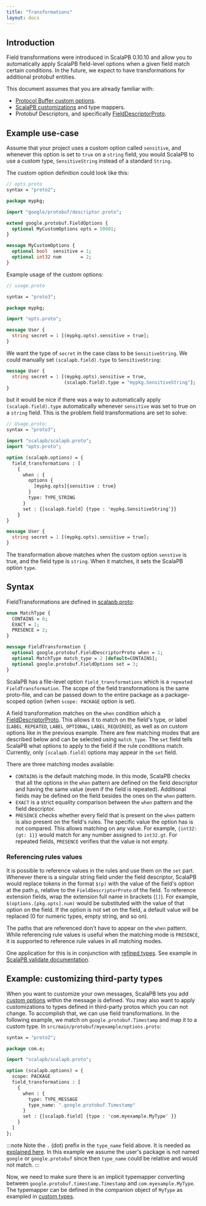 ```yaml
---
title: "Transformations"
layout: docs
---
```


## Introduction

Field transformations were introduced in ScalaPB 0.10.10 and allow you to automatically apply ScalaPB field-level options when a given field match certain conditions. In the future, we expect to have transformations for additional protobuf entities.

This document assumes that you are already familiar with:
* [Protocol Buffer custom options](https://developers.google.com/protocol-buffers/docs/proto#customoptions).
* [ScalaPB customizations](customizations.md) and type mappers.
* Protobuf Descriptors, and specifically [FieldDescriptorProto](https://github.com/protocolbuffers/protobuf/blob/48234f5f012582843bb476ee3afef36cda94cb66/src/google/protobuf/descriptor.proto#L138-L239).

## Example use-case

Assume that your project uses a custom option called `sensitive`, and whenever this option is set to `true` on a `string` field, you would ScalaPB to use a custom type, `SensitiveString` instead of a standard `String`.

The custom option definition could look like this:

```protobuf
// opts.proto
syntax = "proto2";

package mypkg;

import "google/protobuf/descriptor.proto";

extend google.protobuf.FieldOptions {
  optional MyCustomOptions opts = 50001;
}

message MyCustomOptions {
  optional bool  sensitive = 1;
  optional int32 num       = 2;
}
```

Example usage of the custom options:

```protobuf
// usage.proto

syntax = "proto3";

package mypkg;

import "opts.proto";

message User {
  string secret = 1 [(mypkg.opts).sensitive = true];
}
```

We want the type of `secret` in the case class to be `SensitiveString`. We could manually set
`(scalapb.field).type` to `SensitiveString`:

```protobuf
message User {
  string secret = 1 [(mypkg.opts).sensitive = true,
                     (scalapb.field).type = "mypkg.SensitiveString"];
}
```

but it would be nice if there was a way to automatically apply `(scalapb.field).type` automatically whenever `sensitive` was set to true on a `string` field. This is the problem field transformations are set to solve:

```protobuf
// Usage.proto:
syntax = "proto3";

import "scalapb/scalapb.proto";
import "opts.proto";

option (scalapb.options) = {
  field_transformations : [
    {
      when : {
        options {
          [mypkg.opts]{sensitive : true}
        }
        type: TYPE_STRING
      }
      set : {[scalapb.field] {type : 'mypkg.SensitiveString'}}
    }
}

message User {
  string secret = 1 [(mypkg.opts).sensitive = true];
}
```

The transformation above matches when the custom option `senstive` is true, and the field type
is `string`. When it matches, it sets the ScalaPB option `type`.

## Syntax

FieldTransformations are defined in [scalapb.proto](https://github.com/scalapb/ScalaPB/blob/master/protobuf/scalapb/scalapb.proto):

```protobuf
enum MatchType {
  CONTAINS = 0;
  EXACT = 1;
  PRESENCE = 2;
}

message FieldTransformation {
  optional google.protobuf.FieldDescriptorProto when = 1;
  optional MatchType match_type = 2 [default=CONTAINS];
  optional google.protobuf.FieldOptions set = 3;
}
```

ScalaPB has a file-level option `field_transformations` which is a `repeated FieldTransformation`. The scope
of the field transformations is the same proto-file, and can be passed down to the entire package as a package-scoped
option (when `scope: PACKAGE` option is set).

A field transformation matches on the `when` condition which a [FieldDescriptorProto](https://github.com/protocolbuffers/protobuf/blob/48234f5f012582843bb476ee3afef36cda94cb66/src/google/protobuf/descriptor.proto#L138-L239). This allows it to match on the field's type, or label (`LABEL_REPEATED`, `LABEL_OPTIONAL`, `LABEL_REQUIRED`), as well as on custom options like in the previous example. There are few matching modes that are described below and can be selected using `match_type`. The `set` field tells ScalaPB what options to apply to the field if the rule conditions match. Currently, only `[scalapb.field]` options  may appear in the `set` field.

There are three matching modes available:
* `CONTAINS` is the default matching mode. In this mode, ScalaPB checks that all the options in the `when` pattern are defined on the field descriptor and having the same value (even if the field is repeated). Additional fields may be defined on the field besides the ones on the `when` pattern.
* `EXACT` is a strict equality comparison between the `when` pattern and the field descriptor.
* `PRESENCE` checks whether every field that is present on the `when` pattern is also present on the field's rules. The specific value the option has is not compared. This allows matching on any value. For example, `{int32: {gt: 1}}` would match for any number assigned to `int32.gt`. For repeated fields, `PRESENCE` verifies that the value is not empty. 

### Referencing rules values

It is possible to reference values in the rules and use them on the `set` part. Whenever there is a singular string field under the field descriptor, ScalaPB would replace tokens in the format `$(p)` with the value of the field's option at the path `p`, relative to the `FieldDescriptorProto` of the field. To reference extension fields, wrap the extension full name in brackets (`[]`). For example, `$(options.[pkg.opts].num)` would be substituted with the value of that option on the field. If the option is not set on the field, a default value will be replaced (0 for numeric types, empty string, and so on).

The paths that are referenced don't have to appear on the `when` pattern. While referencing rule values is useful when the matching mode is `PRESENCE`, it is supported to reference rule values in all matching modes.

One application for this is in conjunction with [refined types](https://github.com/fthomas/refined). See example in [ScalaPB validate documentation](validation.md#using-with-refined).

## Example: customizing third-party types

When you want to customize your own messages, ScalaPB lets you add [custom
options](customizations.md#message-level-custom-type-and-boxing) within the message is defined. You may also want to apply customizations to types defined in third-party protos which you can not change. To accomplish that, we can use field transformations. In the following example, we match on `google.protobuf.Timestamp` and map it to a custom type. In `src/main/protobuf/myexample/options.proto`:

```protobuf
syntax = "proto2";

package com.e;

import "scalapb/scalapb.proto";

option (scalapb.options) = {
  scope: PACKAGE
  field_transformations : [
    {
      when : {
        type: TYPE_MESSAGE
        type_name: ".google.protobuf.Timestamp"
      }
      set : {[scalapb.field] {type : 'com.myexample.MyType' }}
    }
  ]
};
```

:::note
Note the `.` (dot) prefix in the `type_name` field above. It is needed as [explained here](https://github.com/protocolbuffers/protobuf/blob/68cb69ea68822d96eee6d6104463edf85e70d689/src/google/protobuf/descriptor.proto#L187-L192). In this example we assume the user's package is not named `google` or `google.protobuf` since then `type_name` could be relative and would not match.
:::

Now, we need to make sure there is an implicit typemapper converting between `google.protobuf.timestamp.Timestamp` and `com.myexample.MyType`. The typemapper can be defined in the companion object of `MyType` as exampled in [custom types](customizations.md#custom-types).
